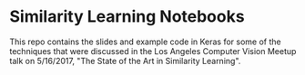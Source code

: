 # Similarity Learning Notebooks

This repo contains the slides and example code in Keras for some of the techniques that were discussed in the Los Angeles Computer Vision Meetup talk on 5/16/2017, "The State of the Art in Similarity Learning". 
